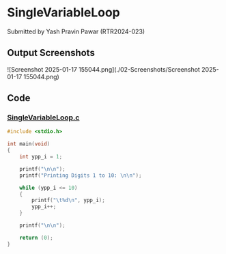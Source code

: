 # SingleVariableLoop

Submitted by Yash Pravin Pawar (RTR2024-023)

## Output Screenshots
![Screenshot 2025-01-17 155044.png](./02-Screenshots/Screenshot 2025-01-17 155044.png)

## Code
### [SingleVariableLoop.c](./01-Code/SingleVariableLoop.c)
```c
#include <stdio.h>

int main(void)
{
    int ypp_i = 1;

    printf("\n\n");
    printf("Printing Digits 1 to 10: \n\n");

    while (ypp_i <= 10)
    {
        printf("\t%d\n", ypp_i);
        ypp_i++;
    }

    printf("\n\n");

    return (0);
}

```
